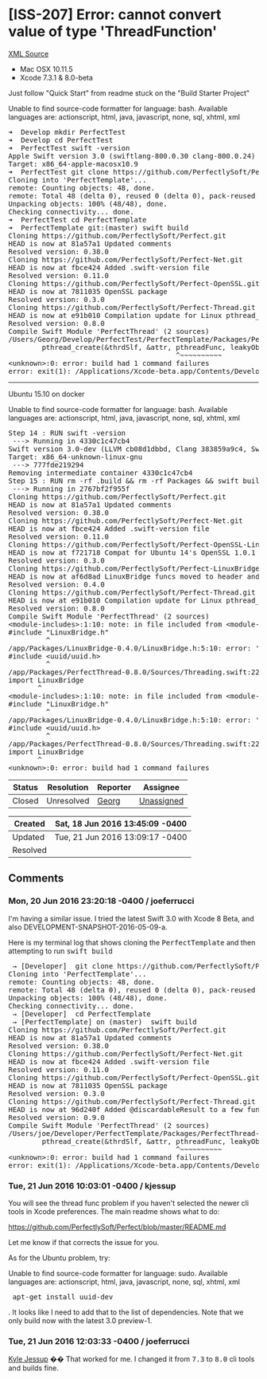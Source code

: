 # [ISS-207] Error: cannot convert value of type 'ThreadFunction'

[XML Source](../xml/ISS-207.xml)
<p><ul class="alternate" type="square">
	<li>Mac OSX 10.11.5</li>
	<li>Xcode 7.3.1 &amp; 8.0-beta</li>
</ul>


<p>Just follow "Quick Start" from readme stuck on the "Build Starter Project"</p>

<div class="code panel" style="border-width: 1px;"><div class="codeContent panelContent">
<div class="error"><span class="error">Unable to find source-code formatter for language: bash.</span> Available languages are: actionscript, html, java, javascript, none, sql, xhtml, xml</div><pre>
➜  Develop mkdir PerfectTest
➜  Develop cd PerfectTest
➜  PerfectTest swift -version
Apple Swift version 3.0 (swiftlang-800.0.30 clang-800.0.24)
Target: x86_64-apple-macosx10.9
➜  PerfectTest git clone https:<span class="code-comment">//github.com/PerfectlySoft/PerfectTemplate.git
</span>Cloning into 'PerfectTemplate'...
remote: Counting objects: 48, done.
remote: Total 48 (delta 0), reused 0 (delta 0), pack-reused 48
Unpacking objects: 100% (48/48), done.
Checking connectivity... done.
➜  PerfectTest cd PerfectTemplate
➜  PerfectTemplate git:(master) swift build
Cloning https:<span class="code-comment">//github.com/PerfectlySoft/Perfect.git
</span>HEAD is now at 81a57a1 Updated comments
Resolved version: 0.38.0
Cloning https:<span class="code-comment">//github.com/PerfectlySoft/Perfect-Net.git
</span>HEAD is now at fbce424 Added .swift-version file
Resolved version: 0.11.0
Cloning https:<span class="code-comment">//github.com/PerfectlySoft/Perfect-OpenSSL.git
</span>HEAD is now at 7811035 OpenSSL <span class="code-keyword">package</span>
Resolved version: 0.3.0
Cloning https:<span class="code-comment">//github.com/PerfectlySoft/Perfect-<span class="code-object">Thread</span>.git
</span>HEAD is now at e91b010 Compilation update <span class="code-keyword">for</span> Linux pthread_create difference
Resolved version: 0.8.0
Compile Swift Module 'PerfectThread' (2 sources)
/Users/Georg/Develop/PerfectTest/PerfectTemplate/Packages/PerfectThread-0.8.0/Sources/ThreadQueue.swift:221:41: error: cannot convert value of type 'ThreadFunction' (aka '@convention(c) UnsafeMutablePointer&lt;()&gt; -&gt; Optional&lt;UnsafeMutablePointer&lt;()&gt;&gt;') to expected argument type '(@convention(c) (UnsafeMutablePointer&lt;<span class="code-object">Void</span>&gt;?) -&gt; UnsafeMutablePointer&lt;<span class="code-object">Void</span>&gt;?)!'
        pthread_create(&amp;thrdSlf, &amp;attr, pthreadFunc, leakyObject)
                                        ^~~~~~~~~~~
&lt;unknown&gt;:0: error: build had 1 command failures
error: exit(1): /Applications/Xcode-beta.app/Contents/Developer/Toolchains/XcodeDefault.xctoolchain/usr/bin/swift-build-tool -f /Users/Georg/Develop/PerfectTest/PerfectTemplate/.build/debug.yaml
</pre>
</div></div>
<hr />

<p>Ubuntu 15.10 on docker </p>

<div class="code panel" style="border-width: 1px;"><div class="codeContent panelContent">
<div class="error"><span class="error">Unable to find source-code formatter for language: bash.</span> Available languages are: actionscript, html, java, javascript, none, sql, xhtml, xml</div><pre>
Step 14 : RUN swift -version
 ---&gt; Running in 4330c1c47cb4
Swift version 3.0-dev (LLVM cb08d1dbbd, Clang 383859a9c4, Swift 9e8266aaeb)
Target: x86_64-unknown-linux-gnu
 ---&gt; 777fde219294
Removing intermediate container 4330c1c47cb4
Step 15 : RUN rm -rf .build &amp;&amp; rm -rf Packages &amp;&amp; swift build --clean &amp;&amp; swift build -Xcc -fblocks -Xlinker -rpath -Xlinker .build/debug
 ---&gt; Running in 2767bf2f955f
Cloning https:<span class="code-comment">//github.com/PerfectlySoft/Perfect.git
</span>HEAD is now at 81a57a1 Updated comments
Resolved version: 0.38.0
Cloning https:<span class="code-comment">//github.com/PerfectlySoft/Perfect-Net.git
</span>HEAD is now at fbce424 Added .swift-version file
Resolved version: 0.11.0
Cloning https:<span class="code-comment">//github.com/PerfectlySoft/Perfect-OpenSSL-Linux.git
</span>HEAD is now at f721718 Compat <span class="code-keyword">for</span> Ubuntu 14's OpenSSL 1.0.1
Resolved version: 0.3.0
Cloning https:<span class="code-comment">//github.com/PerfectlySoft/Perfect-LinuxBridge.git
</span>HEAD is now at af6d8ad LinuxBridge funcs moved to header and extern inlined
Resolved version: 0.4.0
Cloning https:<span class="code-comment">//github.com/PerfectlySoft/Perfect-<span class="code-object">Thread</span>.git
</span>HEAD is now at e91b010 Compilation update <span class="code-keyword">for</span> Linux pthread_create difference
Resolved version: 0.8.0
Compile Swift Module 'PerfectThread' (2 sources)
&lt;module-includes&gt;:1:10: note: in file included from &lt;module-includes&gt;:1:
#include <span class="code-quote">"LinuxBridge.h"</span>
         ^
/app/Packages/LinuxBridge-0.4.0/LinuxBridge.h:5:10: error: 'uuid/uuid.h' file not found
#include &lt;uuid/uuid.h&gt;
         ^
/app/Packages/PerfectThread-0.8.0/Sources/Threading.swift:22:8: error: could not build Objective-C module 'LinuxBridge'
<span class="code-keyword">import</span> LinuxBridge
       ^
&lt;module-includes&gt;:1:10: note: in file included from &lt;module-includes&gt;:1:
#include <span class="code-quote">"LinuxBridge.h"</span>
         ^
/app/Packages/LinuxBridge-0.4.0/LinuxBridge.h:5:10: error: 'uuid/uuid.h' file not found
#include &lt;uuid/uuid.h&gt;
         ^
/app/Packages/PerfectThread-0.8.0/Sources/Threading.swift:22:8: error: could not build Objective-C module 'LinuxBridge'
<span class="code-keyword">import</span> LinuxBridge
       ^
&lt;unknown&gt;:0: error: build had 1 command failures
</pre>
</div></div></p>





Status|Resolution|Reporter|Assignee
------|----------|--------|--------
Closed|Unresolved|[Georg](roma86)|[Unassigned]($-1)





Created|Sat, 18 Jun 2016 13:45:09 -0400
-------|--------------
Updated|Tue, 21 Jun 2016 13:09:17 -0400
Resolved|


## Comments




### Mon, 20 Jun 2016 23:20:18 -0400 / joeferrucci 

<p><p>I'm having a similar issue. I tried the latest Swift 3.0 with Xcode 8 Beta, and also DEVELOPMENT-SNAPSHOT-2016-05-09-a.</p>

<p> Here is my terminal log that shows cloning the <tt>PerfectTemplate</tt> and then attempting to run <tt>swift build</tt></p>

<div class="code panel" style="border-width: 1px;"><div class="codeContent panelContent">
<pre class="code-java">
 → [Developer]  git clone https:<span class="code-comment">//github.com/PerfectlySoft/PerfectTemplate.git
</span>Cloning into 'PerfectTemplate'...
remote: Counting objects: 48, done.
remote: Total 48 (delta 0), reused 0 (delta 0), pack-reused 48
Unpacking objects: 100% (48/48), done.
Checking connectivity... done.
 → [Developer]  cd PerfectTemplate
 → [PerfectTemplate] on (master)  swift build
Cloning https:<span class="code-comment">//github.com/PerfectlySoft/Perfect.git
</span>HEAD is now at 81a57a1 Updated comments
Resolved version: 0.38.0
Cloning https:<span class="code-comment">//github.com/PerfectlySoft/Perfect-Net.git
</span>HEAD is now at fbce424 Added .swift-version file
Resolved version: 0.11.0
Cloning https:<span class="code-comment">//github.com/PerfectlySoft/Perfect-OpenSSL.git
</span>HEAD is now at 7811035 OpenSSL <span class="code-keyword">package</span>
Resolved version: 0.3.0
Cloning https:<span class="code-comment">//github.com/PerfectlySoft/Perfect-<span class="code-object">Thread</span>.git
</span>HEAD is now at 96d240f Added @discardableResult to a few funcs
Resolved version: 0.9.0
Compile Swift Module 'PerfectThread' (2 sources)
/Users/joe/Developer/PerfectTemplate/Packages/PerfectThread-0.9.0/Sources/ThreadQueue.swift:221:41: error: cannot convert value of type 'ThreadFunction' (aka '@convention(c) UnsafeMutablePointer&lt;()&gt; -&gt; Optional&lt;UnsafeMutablePointer&lt;()&gt;&gt;') to expected argument type '(@convention(c) (UnsafeMutablePointer&lt;<span class="code-object">Void</span>&gt;?) -&gt; UnsafeMutablePointer&lt;<span class="code-object">Void</span>&gt;?)!'
        pthread_create(&amp;thrdSlf, &amp;attr, pthreadFunc, leakyObject)
                                        ^~~~~~~~~~~
&lt;unknown&gt;:0: error: build had 1 command failures
error: exit(1): /Applications/Xcode-beta.app/Contents/Developer/Toolchains/XcodeDefault.xctoolchain/usr/bin/swift-build-tool -f /Users/joe/Developer/PerfectTemplate/.build/debug.yaml
</pre>
</div></div></p>


### Tue, 21 Jun 2016 10:03:01 -0400 / kjessup 

<p><p>You will see the thread func problem if you haven't selected the newer cli tools in Xcode preferences. The main readme shows what to do:</p>

<p><a href="https://github.com/PerfectlySoft/Perfect/blob/master/README.md" class="external-link" rel="nofollow">https://github.com/PerfectlySoft/Perfect/blob/master/README.md</a></p>

<p>Let me know if that corrects the issue for you.</p>

<p>As for the Ubuntu problem, try: </p>
<div class="code panel" style="border-width: 1px;"><div class="codeContent panelContent">
<div class="error"><span class="error">Unable to find source-code formatter for language: sudo.</span> Available languages are: actionscript, html, java, javascript, none, sql, xhtml, xml</div><pre> apt-get install uuid-dev</pre>
</div></div>
<p>. It looks like I need to add that to the list of dependencies. Note that we only build now with the latest 3.0 preview-1.</p></p>


### Tue, 21 Jun 2016 12:03:33 -0400 / joeferrucci 

<p><p><a href="http://jira.perfect.org:8080/secure/ViewProfile.jspa?name=kjessup" class="user-hover" rel="kjessup">Kyle Jessup</a> ��  That worked for me. I changed it from <tt>7.3</tt> to <tt>8.0</tt> cli tools and builds fine. </p></p>


